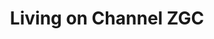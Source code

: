 ---
categories:
- bkk19
description: There is a new experimental garbage collector to OpenJDK on AArch64.
  Here Ill describe the ZGC algorithm, how it is different, along with how it is different
  on AArch64.
image:
  featured: 'true'
  path: /assets/images/featured-images/bkk19/BKK19-404.png
session_attendee_num: '5'
session_id: BKK19-404
session_room: Session Room 2 (Lotus 3-4)
session_slot:
  end_time: '2019-04-04 09:25:00'
  start_time: '2019-04-04 09:00:00'
session_speakers:
- speaker_bio: Stuart works in Linaro on OpenJDK, previously having worked on Android
    ART.
  speaker_company: Linaro
  speaker_image: /assets/images/speakers/bkk19/stuart-monteith.jpg
  speaker_location: ''
  speaker_name: Stuart Monteith
  speaker_position: Software Engineer
  speaker_username: stuart.monteith
session_track: Data Center
tag: session
tags:
- Big Data
title: Living on Channel ZGC
---